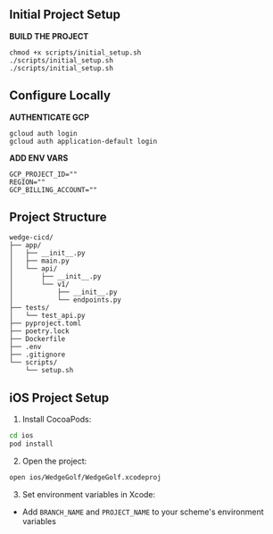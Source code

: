 ## Initial Project Setup
**BUILD THE PROJECT**
```
chmod +x scripts/initial_setup.sh
./scripts/initial_setup.sh
./scripts/initial_setup.sh
```

## Configure Locally
**AUTHENTICATE GCP**
```
gcloud auth login
gcloud auth application-default login
```
**ADD ENV VARS**
```
GCP_PROJECT_ID=""
REGION=""
GCP_BILLING_ACCOUNT=""
```



## Project Structure
```
wedge-cicd/
├── app/
│   ├── __init__.py
│   ├── main.py
│   └── api/
│       ├── __init__.py
│       └── v1/
│           ├── __init__.py
│           └── endpoints.py
├── tests/
│   └── test_api.py
├── pyproject.toml
├── poetry.lock
├── Dockerfile
├── .env
├── .gitignore
└── scripts/
    └── setup.sh
```

## iOS Project Setup

1. Install CocoaPods:
```bash
cd ios
pod install
```

2. Open the project:
```bash
open ios/WedgeGolf/WedgeGolf.xcodeproj
```

3. Set environment variables in Xcode:
- Add `BRANCH_NAME` and `PROJECT_NAME` to your scheme's environment variables